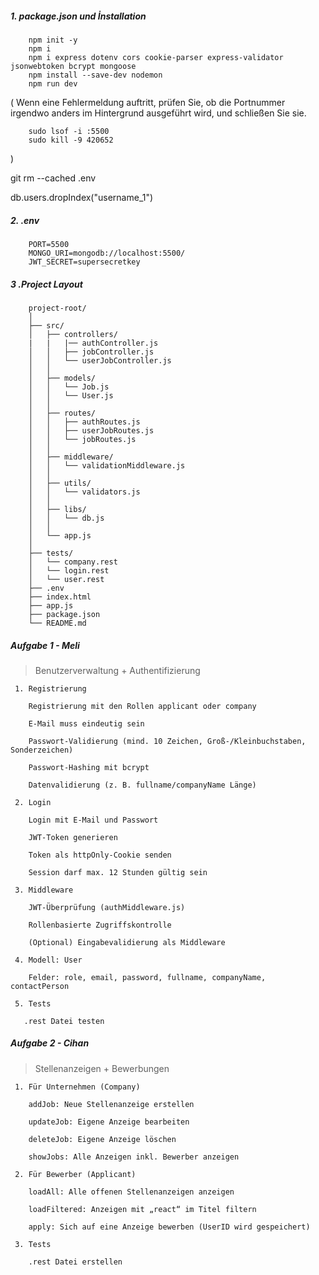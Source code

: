 ##### 1. package.json und İnstallation

        npm init -y
        npm i
        npm i express dotenv cors cookie-parser express-validator jsonwebtoken bcrypt mongoose
        npm install --save-dev nodemon
        npm run dev

(
Wenn eine Fehlermeldung auftritt, prüfen Sie, ob die Portnummer irgendwo anders im Hintergrund ausgeführt wird, und schließen Sie sie.

        sudo lsof -i :5500
        sudo kill -9 420652

)

git rm --cached .env

db.users.dropIndex("username_1")

##### 2. .env

        PORT=5500
        MONGO_URI=mongodb://localhost:5500/
        JWT_SECRET=supersecretkey

##### 3 .Project Layout

        project-root/
        │
        ├── src/
        │   ├── controllers/
        |   |   |── authController.js
        │   │   ├── jobController.js
        │   │   └── userJobController.js
        │   │
        │   ├── models/
        │   │   └── Job.js
        │   │   └── User.js
        │   │
        │   ├── routes/
        │   │   ├── authRoutes.js
        │   │   ├── userJobRoutes.js
        │   │   └── jobRoutes.js
        │   │
        │   ├── middleware/
        │   │   └── validationMiddleware.js
        │   │
        │   ├── utils/
        │   │   └── validators.js
        │   │
        │   ├── libs/
        │   │   └── db.js
        │   │
        │   └── app.js
        │
        ├── tests/
        │   └── company.rest
        │   └── login.rest
        │   └── user.rest
        ├── .env
        ├── index.html
        ├── app.js
        ├── package.json
        └── README.md

##### Aufgabe 1 - Meli

> Benutzerverwaltung + Authentifizierung

     1. Registrierung

        Registrierung mit den Rollen applicant oder company

        E-Mail muss eindeutig sein

        Passwort-Validierung (mind. 10 Zeichen, Groß-/Kleinbuchstaben, Sonderzeichen)

        Passwort-Hashing mit bcrypt

        Datenvalidierung (z. B. fullname/companyName Länge)

     2. Login

        Login mit E-Mail und Passwort

        JWT-Token generieren

        Token als httpOnly-Cookie senden

        Session darf max. 12 Stunden gültig sein

     3. Middleware

        JWT-Überprüfung (authMiddleware.js)

        Rollenbasierte Zugriffskontrolle

        (Optional) Eingabevalidierung als Middleware

     4. Modell: User

        Felder: role, email, password, fullname, companyName, contactPerson

     5. Tests

       .rest Datei testen

##### Aufgabe 2 - Cihan

> Stellenanzeigen + Bewerbungen

     1. Für Unternehmen (Company)

        addJob: Neue Stellenanzeige erstellen

        updateJob: Eigene Anzeige bearbeiten

        deleteJob: Eigene Anzeige löschen

        showJobs: Alle Anzeigen inkl. Bewerber anzeigen

     2. Für Bewerber (Applicant)

        loadAll: Alle offenen Stellenanzeigen anzeigen

        loadFiltered: Anzeigen mit „react“ im Titel filtern

        apply: Sich auf eine Anzeige bewerben (UserID wird gespeichert)

     3. Tests

        .rest Datei erstellen
